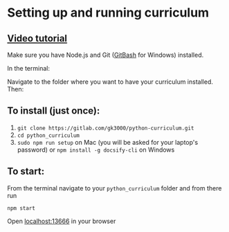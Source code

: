# Setting up and running curriculum

## [Video tutorial](https://youtu.be/FFc-H52HtY0)

Make sure you have Node.js and Git ([GitBash](https://gitforwindows.org) for Windows) installed.

In the terminal:

Navigate to the folder where you want to have your curriculum installed. Then:

## To install (just once):
1. `git clone https://gitlab.com/gk3000/python-curriculum.git`
2. `cd python_curriculum`
3. `sudo npm run setup` on Mac (you will be asked for your laptop's password) or `npm install -g docsify-cli` on Windows

## To start:
From the terminal navigate to your `python_curriculum` folder and from there run

`npm start`

Open [localhost:13666](http://localhost:13666) in your browser